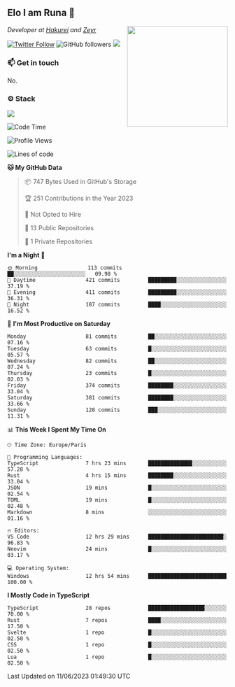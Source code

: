 <h2>Elo I am Runa 🐔</h2>
<img align='right' src="https://imgur.com/Idjj7mk.png" width="230">
<p><em>Developer at <a href="https://github.com/hakureiapp">Hakurei</a> and <a href="https://github.com/zeyrbot">Zeyr</a></em></p>

[![Twitter Follow](https://img.shields.io/twitter/follow/ruunao?label=Follow)](https://twitter.com/intent/follow?screen_name=ruunao)
![GitHub followers](https://img.shields.io/github/followers/ruunao?label=Follow&style=social)
![](https://komarev.com/ghpvc/?username=ruunao&color=blue)

### 📫 Get in touch
No.

### ⚙️ Stack
![](https://skillicons.dev/icons?i=git,docker,js,ts,cloudflare,css,deno,express,cpp,arduino,graphql,html,nestjs,react,apollo,bash,lua,nextjs,nodejs,ps,powershell,neovim,postgres,tailwind,prisma)

<!--START_SECTION:waka-->
![Code Time](http://img.shields.io/badge/Code%20Time-36%20hrs%2014%20mins-blue)

![Profile Views](http://img.shields.io/badge/Profile%20Views-8-blue)

![Lines of code](https://img.shields.io/badge/From%20Hello%20World%20I%27ve%20Written-426.8%20thousand%20lines%20of%20code-blue)

**🐱 My GitHub Data** 

> 📦 747 Bytes Used in GitHub's Storage 
 > 
> 🏆 251 Contributions in the Year 2023
 > 
> 🚫 Not Opted to Hire
 > 
> 📜 13 Public Repositories 
 > 
> 🔑 1 Private Repositories 
 > 
**I'm a Night 🦉** 

```text
🌞 Morning                113 commits         ██░░░░░░░░░░░░░░░░░░░░░░░   09.98 % 
🌆 Daytime                421 commits         █████████░░░░░░░░░░░░░░░░   37.19 % 
🌃 Evening                411 commits         █████████░░░░░░░░░░░░░░░░   36.31 % 
🌙 Night                  187 commits         ████░░░░░░░░░░░░░░░░░░░░░   16.52 % 
```
📅 **I'm Most Productive on Saturday** 

```text
Monday                   81 commits          ██░░░░░░░░░░░░░░░░░░░░░░░   07.16 % 
Tuesday                  63 commits          █░░░░░░░░░░░░░░░░░░░░░░░░   05.57 % 
Wednesday                82 commits          ██░░░░░░░░░░░░░░░░░░░░░░░   07.24 % 
Thursday                 23 commits          █░░░░░░░░░░░░░░░░░░░░░░░░   02.03 % 
Friday                   374 commits         ████████░░░░░░░░░░░░░░░░░   33.04 % 
Saturday                 381 commits         ████████░░░░░░░░░░░░░░░░░   33.66 % 
Sunday                   128 commits         ███░░░░░░░░░░░░░░░░░░░░░░   11.31 % 
```


📊 **This Week I Spent My Time On** 

```text
🕑︎ Time Zone: Europe/Paris

💬 Programming Languages: 
TypeScript               7 hrs 23 mins       ██████████████░░░░░░░░░░░   57.28 % 
Rust                     4 hrs 15 mins       ████████░░░░░░░░░░░░░░░░░   33.04 % 
JSON                     19 mins             █░░░░░░░░░░░░░░░░░░░░░░░░   02.54 % 
TOML                     19 mins             █░░░░░░░░░░░░░░░░░░░░░░░░   02.48 % 
Markdown                 8 mins              ░░░░░░░░░░░░░░░░░░░░░░░░░   01.16 % 

🔥 Editors: 
VS Code                  12 hrs 29 mins      ████████████████████████░   96.83 % 
Neovim                   24 mins             █░░░░░░░░░░░░░░░░░░░░░░░░   03.17 % 

💻 Operating System: 
Windows                  12 hrs 54 mins      █████████████████████████   100.00 % 
```

**I Mostly Code in TypeScript** 

```text
TypeScript               28 repos            ██████████████████░░░░░░░   70.00 % 
Rust                     7 repos             ████░░░░░░░░░░░░░░░░░░░░░   17.50 % 
Svelte                   1 repo              █░░░░░░░░░░░░░░░░░░░░░░░░   02.50 % 
CSS                      1 repo              █░░░░░░░░░░░░░░░░░░░░░░░░   02.50 % 
Lua                      1 repo              █░░░░░░░░░░░░░░░░░░░░░░░░   02.50 % 
```




 Last Updated on 11/06/2023 01:49:30 UTC
<!--END_SECTION:waka-->


<!--
<p align="center">
     <a href="https://discord.gg/HhybNhchcC"><img src="https://invidget.switchblade.xyz/sejc7TnX6N" align="center" ><a>
</p> 
-->
